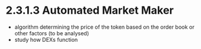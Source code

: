 # 2.3.1.3 Automated Market Maker

* algorithm determining the price of the token based on the order book or other factors (to be analysed)
* study how DEXs function
